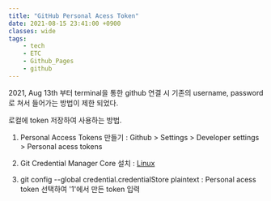 ```yaml
---
title: "GitHub Personal Acess Token"
date: 2021-08-15 23:41:00 +0900
classes: wide
tags:
    - tech
    - ETC
    - Github_Pages
    - github
---
```


2021, Aug 13th 부터 terminal을 통한 github 연결 시 기존의 username, password로 쳐서 들어가는 방법이 제한 되었다.

로컬에 token 저장하여 사용하는 방법.

1. Personal Access Tokens 만들기 : Github \> Settings \> Developer settings \> Personal acess tokens

2. Git Credential Manager Core 설치 : [Linux](https://github.com/microsoft/Git-Credential-Manager-Core#linux-install-instructions)

3. git config --global credential.credentialStore plaintext : Personal acess token 선택하여 '1'에서 만든 token 입력